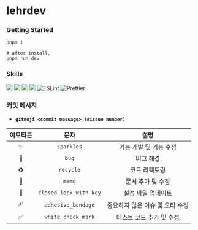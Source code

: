 # lehrdev

### Getting Started

```
pnpm i 

# after install,
pnpm run dev
```

### Skills
<p>
<img src="https://img.shields.io/badge/Next.js-000000?style=flat-square&logo=nextdotjs&logoColor=white"/>
<img src="https://img.shields.io/badge/TypeScript-3178C6?style=flat-square&logo=TypeScript&logoColor=white"/>
<img src="https://img.shields.io/badge/Emotion-EFD1EA?style=flat-square&logo=css3&logoColor=white"/>
<img src="https://img.shields.io/badge/ReactQuery-FF4154?style=flat-square&logo=ReactQuery&logoColor=white"/>
<img alt="ESLint" src="https://img.shields.io/badge/-ESLint-4B32C3?style=flat-square&logo=eslint&logoColor=white" />
<img alt="Prettier" src="https://img.shields.io/badge/-Prettier-F7B93E?style=flat-square&logo=prettier&logoColor=white" />
</p>

### 커밋 메시지

- **`gitmoji <commit message> (#issue number)`**

|        이모티콘        |          문자          |              설명               |
| :--------------------: | :--------------------: | :-----------------------------: |
|       :sparkles:       |       `sparkles`       |     기능 개발 및 기능 수정      |
|         :bug:          |         `bug`          |            버그 해결            |
|       :recycle:        |       `recycle`        |          코드 리팩토링          |
|         :memo:         |         `memo`         |        문서 추가 및 수정        |
| :closed_lock_with_key: | `closed_lock_with_key` |       설정 파일 업데이트        |
|   :adhesive_bandage:   |   `adhesive_bandage`   | 중요하지 않은 이슈 및 오타 수정 |
|   :white_check_mark:   |   `white_check_mark`   |    테스트 코드 추가 및 수정     |
